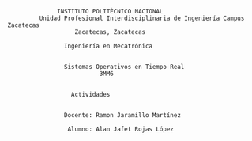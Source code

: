			       
				   
				  INSTITUTO POLITÉCNICO NACIONAL
             Unidad Profesional Interdisciplinaria de Ingeniería Campus Zacatecas
				       Zacatecas, Zacatecas

				    Ingeniería en Mecatrónica


			        Sistemas Operativos en Tiempo Real
				              3MM6


					  Actividades


			        Docente: Ramon Jaramillo Martínez

			         Alumno: Alan Jafet Rojas López
